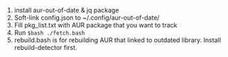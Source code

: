 1. install aur-out-of-date & jq package
2. Soft-link config.json to ~/.config/aur-out-of-date/
3. Fill pkg_list.txt with AUR package that you want to track
4. Run `$bash ./fetch.bash`
5. rebuild.bash is for rebuilding AUR that linked to outdated library. Install rebuild-detector first.
